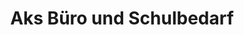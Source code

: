 ---
title: "Aks Büro und Schulbedarf"
url: /brandenburg-an-der-havel/aks-buero-und-schulbedarf/
shop: Schreibwaren
---